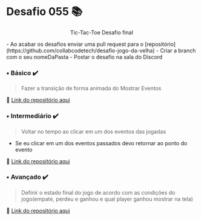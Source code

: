 # Desafio 055 :books:

<p align="center">Tic-Tac-Toe Desafio final</p> 
- Ao acabar os desafios enviar uma pull request para o [repositório](https://github.com/collabcodetech/desafio-jogo-da-velha)
- Criar a branch com o seu nomeDaPasta
- Postar o desafio na sala do Discord

###  ▪️ Básico  ✔️

> Fazer a transição de forma animada do Mostrar Eventos 


🔗 [Link do repositório aqui]()



### ▪️ Intermediário ✔️ 

> Voltar no tempo ao clicar em um dos eventos das jogadas

- Se eu clicar em um dos eventos passados devo retornar ao ponto do evento


🔗 [Link do repositório aqui]() 



### ▪️ Avançado ✔️

> Definir o estado final do jogo de acordo com as condições do jogo(empate, perdeu e ganhou e qual player ganhou mostrar na tela)

 
🔗 [Link do repositório aqui]()